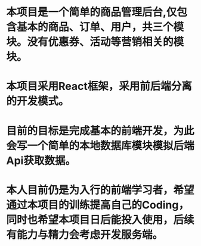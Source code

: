 # 本项目是一个简单的商品管理后台,仅包含基本的商品、订单、用户，共三个模块。没有优惠券、活动等营销相关的模块。

# 本项目采用React框架，采用前后端分离的开发模式。

# 目前的目标是完成基本的前端开发，为此会写一个简单的本地数据库模块模拟后端Api获取数据。

# 本人目前仍是为入行的前端学习者，希望通过本项目的训练提高自己的Coding，同时也希望本项目日后能投入使用，后续有能力与精力会考虑开发服务端。
